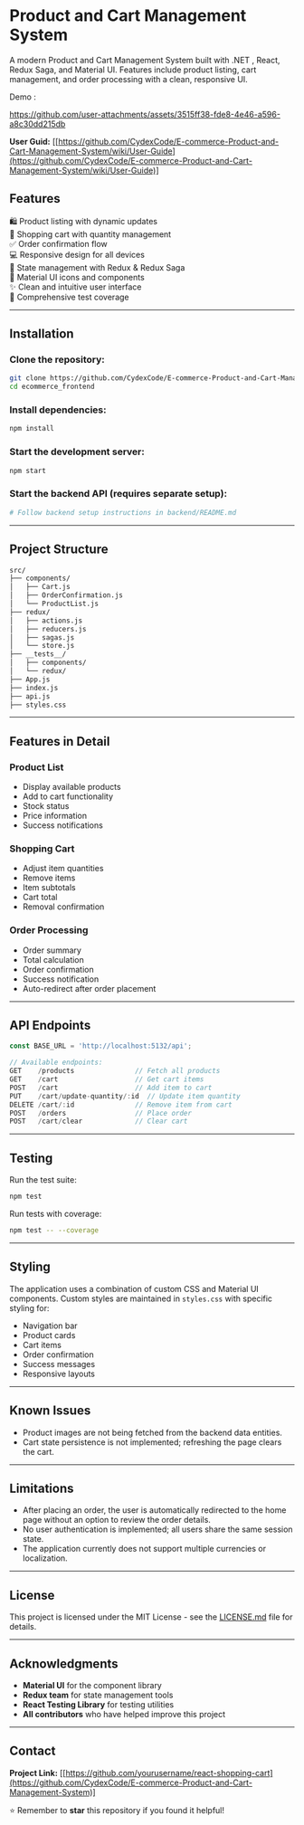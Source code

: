 # Product and Cart Management System

A modern Product and Cart Management System built with .NET , React, Redux Saga, and Material UI. Features include product listing, cart management, and order processing with a clean, responsive UI.

Demo : 

https://github.com/user-attachments/assets/3515ff38-fde8-4e46-a596-a8c30dd215db


**User Guid:** [[https://github.com/CydexCode/E-commerce-Product-and-Cart-Management-System/wiki/User-Guide](https://github.com/CydexCode/E-commerce-Product-and-Cart-Management-System/wiki/User-Guide)]


## Features

🛍️ Product listing with dynamic updates  
🛒 Shopping cart with quantity management  
✅ Order confirmation flow  
💻 Responsive design for all devices  
🎯 State management with Redux & Redux Saga  
🎨 Material UI icons and components  
✨ Clean and intuitive user interface  
🧪 Comprehensive test coverage  

---

## Installation

### Clone the repository:
```bash
git clone https://github.com/CydexCode/E-commerce-Product-and-Cart-Management-System.git
cd ecommerce_frontend
```

### Install dependencies:
```bash
npm install
```

### Start the development server:
```bash
npm start
```

### Start the backend API (requires separate setup):
```bash
# Follow backend setup instructions in backend/README.md
```

---

## Project Structure

```bash
src/
├── components/
│   ├── Cart.js
│   ├── OrderConfirmation.js
│   └── ProductList.js
├── redux/
│   ├── actions.js
│   ├── reducers.js
│   ├── sagas.js
│   └── store.js
├── __tests__/
│   ├── components/
│   └── redux/
├── App.js
├── index.js
├── api.js
├── styles.css
```

---

## Features in Detail

### Product List
- Display available products
- Add to cart functionality
- Stock status
- Price information
- Success notifications

### Shopping Cart
- Adjust item quantities
- Remove items
- Item subtotals
- Cart total
- Removal confirmation

### Order Processing
- Order summary
- Total calculation
- Order confirmation
- Success notification
- Auto-redirect after order placement

---

## API Endpoints

```javascript
const BASE_URL = 'http://localhost:5132/api';

// Available endpoints:
GET    /products               // Fetch all products
GET    /cart                   // Get cart items
POST   /cart                   // Add item to cart
PUT    /cart/update-quantity/:id  // Update item quantity
DELETE /cart/:id               // Remove item from cart
POST   /orders                 // Place order
POST   /cart/clear             // Clear cart
```

---

## Testing

Run the test suite:
```bash
npm test
```

Run tests with coverage:
```bash
npm test -- --coverage
```

---

## Styling

The application uses a combination of custom CSS and Material UI components. Custom styles are maintained in `styles.css` with specific styling for:

- Navigation bar
- Product cards
- Cart items
- Order confirmation
- Success messages
- Responsive layouts

---

## Known Issues

- Product images are not being fetched from the backend data entities.
- Cart state persistence is not implemented; refreshing the page clears the cart.

---

## Limitations

- After placing an order, the user is automatically redirected to the home page without an option to review the order details.
- No user authentication is implemented; all users share the same session state.
- The application currently does not support multiple currencies or localization.

---

## License

This project is licensed under the MIT License - see the [LICENSE.md](LICENSE.md) file for details.

---

## Acknowledgments

- **Material UI** for the component library  
- **Redux team** for state management tools  
- **React Testing Library** for testing utilities  
- **All contributors** who have helped improve this project  

---

## Contact

**Project Link:** [[https://github.com/yourusername/react-shopping-cart](https://github.com/CydexCode/E-commerce-Product-and-Cart-Management-System)]

⭐ Remember to **star** this repository if you found it helpful!
